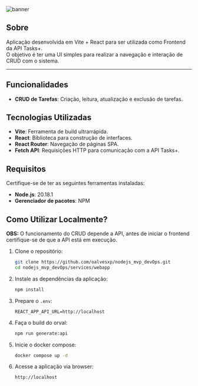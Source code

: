 <img src="https://i.imgur.com/Mj19Rqs.png" alt="banner" />

## Sobre
Aplicação desenvolvida em Vite + React para ser utilizada como Frontend da API Tasks+.</br>
O objetivo é ter uma UI simples para realizar a navegação e interação de CRUD com o sistema.

---

## Funcionalidades
- **CRUD de Tarefas**: Criação, leitura, atualização e exclusão de tarefas.


## Tecnologias Utilizadas
- **Vite**: Ferramenta de build ultrarrápida.
- **React**: Biblioteca para construção de interfaces.
- **React Router**: Navegação de páginas SPA.
- **Fetch API**: Requisições HTTP para comunicação com a API Tasks+.

## Requisitos
Certifique-se de ter as seguintes ferramentas instaladas:

- **Node.js**: 20.18.1
- **Gerenciador de pacotes**: NPM

## Como Utilizar Localmente?
**OBS:** O funcionamento do CRUD depende a API, antes de iniciar o frontend certifique-se de que a API está em execução.

1. Clone o repositório:
   ```bash
   git clone https://github.com/oalvesxp/nodejs_mvp_devOps.git
   cd nodejs_mvp_devOps/services/webapp
2. Instale as dependências da aplicação:
   ```bash
   npm install
3. Prepare o `.env`:
   ```.env
   REACT_APP_API_URL=http://localhost
4. Faça o build do orval:
   ```bash
   npm run generate:api
5. Inicie o docker compose:
   ```bash
   docker compose up -d
5. Acesse a aplicação via browser:
   ```bash
   http://localhost
